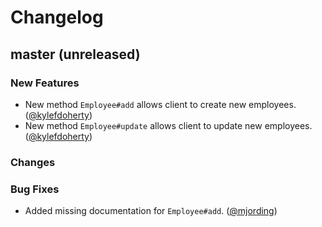# Changelog

## master (unreleased)

### New Features

* New method `Employee#add` allows client to create new employees. ([@kylefdoherty][])
* New method `Employee#update` allows client to update new employees. ([@kylefdoherty][])

### Changes

### Bug Fixes

* Added missing documentation for `Employee#add`. ([@mjording][])

[@markrickert]: https://github.com/markrickert
[@enriikke]: https://github.com/Enriikke
[@kylefdoherty]: https://github.com/kylefdoherty
[@mjording]: https://github.com/mjording
